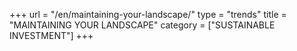 +++
url = "/en/maintaining-your-landscape/"
type = "trends"
title = "MAINTAINING YOUR LANDSCAPE"
category = ["SUSTAINABLE INVESTMENT"]
+++